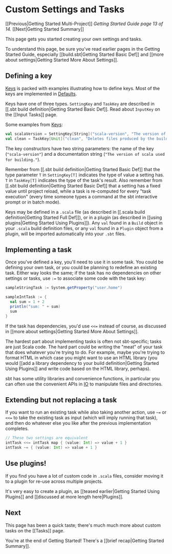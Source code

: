 [Keys]: http://harrah.github.com/xsbt/latest/sxr/Keys.scala.html "Keys.scala"
[Defaults]: http://harrah.github.com/xsbt/latest/sxr/Defaults.scala.html "Defaults.scala"
[IO]: http://harrah.github.com/xsbt/latest/api/index.html#sbt.IO$ "IO object"

# Custom Settings and Tasks

[[Previous|Getting Started Multi-Project]] _Getting Started Guide page
13 of 14._ [[Next|Getting Started Summary]]

This page gets you started creating your own settings and tasks.

To understand this page, be sure you've read earlier pages in the
Getting Started Guide, especially
[[build.sbt|Getting Started Basic Def]] and
[[more about settings|Getting Started More About Settings]].

## Defining a key

[Keys] is packed with examples illustrating how to define
keys. Most of the keys are implemented in [Defaults].

Keys have one of three types. `SettingKey` and `TaskKey` are described in
[[.sbt build definition|Getting Started Basic Def]]. Read about `InputKey` on the [[Input Tasks]]
page.

Some examples from [Keys]:

```scala
val scalaVersion = SettingKey[String]("scala-version", "The version of Scala used for building.")
val clean = TaskKey[Unit]("clean", "Deletes files produced by the build, such as generated sources, compiled classes, and task caches.")
```

The key constructors have two string parameters: the name of the key
(`"scala-version"`) and a documentation string (`"The version of scala used for
building."`).

Remember from [[.sbt build definition|Getting Started Basic Def]] that the type parameter `T` in `SettingKey[T]`
indicates the type of value a setting has. `T` in `TaskKey[T]` indicates the
type of the task's result. Also remember from [[.sbt build definition|Getting Started Basic Def]]
that a setting has a fixed value until project reload, while a task is re-computed
for every "task execution" (every time someone types a command at the sbt
interactive prompt or in batch mode).

Keys may be defined in a `.scala` file (as described in
[[.scala build definition|Getting Started Full Def]]), or in a plugin (as described in
[[using plugins|Getting Started Using Plugins]]). Any `val` found in a `Build` object in your `.scala` build definition files, or any `val` found in a `Plugin` object from a plugin, will be imported automatically into your `.sbt` files.

## Implementing a task

Once you've defined a key, you'll need to use it in some task. You could be
defining your own task, or you could be planning to redefine an existing
task. Either way looks the same; if the task has no dependencies on other
settings or tasks, use `:=` to associate some code with the task key:

```scala
sampleStringTask := System.getProperty("user.home")

sampleIntTask := {
  val sum = 1 + 2
  println("sum: " + sum)
  sum
}
```

If the task has dependencies, you'd use `<<=` instead of course, as
discussed in [[more about settings|Getting Started More About Settings]].

The hardest part about implementing tasks is often not sbt-specific; tasks
are just Scala code. The hard part could be writing the "meat" of your task
that does whatever you're trying to do. For example, maybe you're trying to
format HTML in which case you might want to use an HTML library (you would
[[add a library dependency to your build definition|Getting Started Using Plugins]] and
write code based on the HTML library, perhaps).

sbt has some utility libraries and convenience functions, in particular you
can often use the convenient APIs in [IO] to manipulate files and directories.

## Extending but not replacing a task

If you want to run an existing task while also taking another action, use
`~=` or `<<=` to take the existing task as input (which will imply running
that task), and then do whatever else you like after the previous
implementation completes.

```scala
// These two settings are equivalent
intTask <<= intTask map { (value: Int) => value + 1 }
intTask ~= { (value: Int) => value + 1 }
```

## Use plugins!

If you find you have a lot of custom code in `.scala` files, consider moving
it to a plugin for re-use across multiple projects.

It's very easy to create a plugin, as [[teased earlier|Getting Started Using Plugins]] and
[[discussed at more length here|Plugins]].

## Next

This page has been a quick taste; there's much much more about custom tasks
on the [[Tasks]] page.

You're at the end of Getting Started! There's a [[brief recap|Getting Started Summary]].
